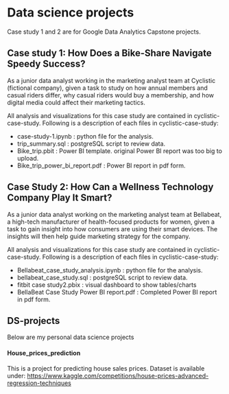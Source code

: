# Data science projects

Case study 1 and 2 are for  Google Data Analytics Capstone projects. 

## Case study 1: How Does a Bike-Share Navigate Speedy Success?
As a junior data analyst working in the marketing analyst team at Cyclistic (fictional company), given a task to study on how annual members and casual riders differ, why casual riders would buy a membership, and how digital media could affect their marketing tactics.

All analysis and visualizations for this case study are contained in cyclistic-case-study.
Following is a description of each files in cyclistic-case-study:
- case-study-1.ipynb : python file for the analysis. 
- trip_summary.sql : postgreSQL script to review data.
- Bike_trip.pbit : Power BI template. original Power BI report was too big to upload.
- Bike_trip_power_bi_report.pdf : Power BI report in pdf form. 

## Case Study 2: How Can a Wellness Technology Company Play It Smart?
As a junior data analyst working on the marketing analyst team at Bellabeat, a high-tech manufacturer of health-focused products for women, given a task to gain insight into how consumers are using their smart devices. The insights will then help guide marketing strategy for the company. 

All analysis and visualizations for this case study are contained in cyclistic-case-study.
Following is a description of each files in cyclistic-case-study:
- Bellabeat_case_study_analysis.ipynb : python file for the analysis. 
- bellabeat_case_study.sql : postgreSQL script to review data.
- fitbit case study2.pbix : visual dashboard to show tables/charts
- BellaBeat Case Study Power BI report.pdf : Completed Power BI report in pdf form. 

## DS-projects

Below are my personal data science projects

#### House_prices_prediction

This is a project for predicting house sales prices. Dataset is available under: https://www.kaggle.com/competitions/house-prices-advanced-regression-techniques
